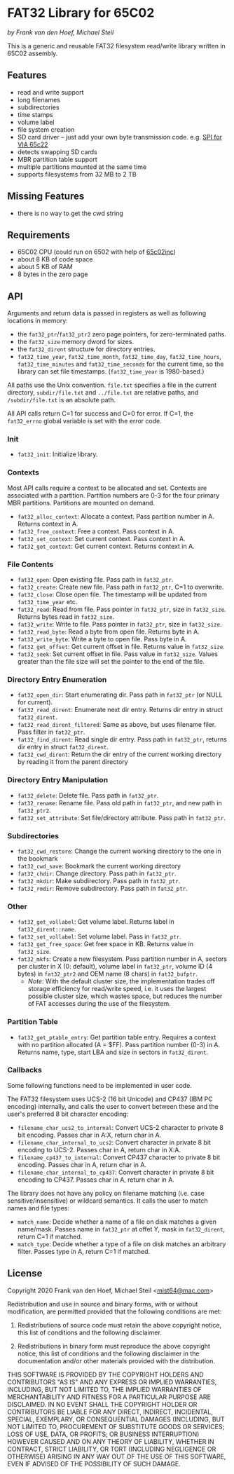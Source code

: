 # FAT32 Library for 65C02

*by Frank van den Hoef, Michael Steil*

This is a generic and reusable FAT32 filesystem read/write library written in 65C02 assembly.

## Features

* read and write support
* long filenames
* subdirectories
* time stamps
* volume label
* file system creation
* SD card driver – just add your own byte transmission code. e.g. [SPI for VIA 65c22](https://bitbucket.org/steckschwein/steckschwein-code/src/master/steckos/libsrc/spi/)
* detects swapping SD cards
* MBR partition table support
* multiple partitions mounted at the same time
* supports filesystems from 32 MB to 2 TB

## Missing Features

* there is no way to get the cwd string

## Requirements

* 65C02 CPU (could run on 6502 with help of [65c02inc](https://github.com/commanderx16/x16-rom/blob/68cec17c700bd9666dc49f801e0853af4e417ebf/cbdos/65c02.inc))
* about 8 KB of code space
* about 5 KB of RAM
* 8 bytes in the zero page

## API

Arguments and return data is passed in registers as well as following locations in memory:
* the `fat32_ptr`/`fat32_ptr2` zero page pointers, for zero-terminated paths.
* the `fat32_size` memory dword for sizes.
* the `fat32_dirent` structure for directory entries.
* `fat32_time_year`, `fat32_time_month`, `fat32_time_day`, `fat32_time_hours`, `fat32_time_minutes` and `fat32_time_seconds` for the current time, so the library can set file timestamps. (`fat32_time_year` is 1980-based.)

All paths use the Unix convention. `file.txt` specifies a file in the current directory, `subdir/file.txt` and `../file.txt` are relative paths, and `/subdir/file.txt` is an absolute path.

All API calls return C=1 for success and C=0 for error. If C=1, the `fat32_errno` global variable is set with the error code.

### Init

* `fat32_init`: Initialize library.

### Contexts

Most API calls require a context to be allocated and set. Contexts are associated with a partition. Partition numbers are 0-3 for the four primary MBR partitions. Partitions are mounted on demand.

* `fat32_alloc_context`: Allocate a context. Pass partition number in A. Returns context in A.
* `fat32_free_context`: Free a context. Pass context in A.
* `fat32_set_context`: Set current context. Pass context in A.
* `fat32_get_context`: Get current context. Returns context in A.

### File Contents

* `fat32_open`: Open existing file. Pass path in `fat32_ptr`.
* `fat32_create`: Create new file. Pass path in `fat32_ptr`, C=1 to overwrite.
* `fat32_close`: Close open file. The timestamp will be updated from `fat32_time_year` etc.
* `fat32_read`: Read from file. Pass pointer in `fat32_ptr`, size in `fat32_size`. Returns bytes read in `fat32_size`.
* `fat32_write`: Write to file. Pass pointer in `fat32_ptr`, size in `fat32_size`.
* `fat32_read_byte`: Read a byte from open file. Returns byte in A.
* `fat32_write_byte`: Write a byte to open file. Pass byte in A.
* `fat32_get_offset`: Get current offset in file. Returns value in `fat32_size`.
* `fat32_seek`: Set current offset in file. Pass value in `fat32_size`. Values greater than the file size will set the pointer to the end of the file.

### Directory Entry Enumeration

* `fat32_open_dir`: Start enumerating dir. Pass path in `fat32_ptr` (or NULL for current).
* `fat32_read_dirent`: Enumerate next dir entry. Returns dir entry in struct `fat32_dirent`.
* `fat32_read_dirent_filtered`: Same as above, but uses filename filer. Pass filter in `fat32_ptr`.
* `fat32_find_dirent`: Read single dir entry. Pass path in `fat32_ptr`, returns dir entry in struct `fat32_dirent`.
* `fat32_cwd_dirent`: Return the dir entry of the current working directory by reading it from the parent directory

### Directory Entry Manipulation

* `fat32_delete`: Delete file. Pass path in `fat32_ptr`.
* `fat32_rename`: Rename file. Pass old path in `fat32_ptr`, and new path in `fat32_ptr2`.
* `fat32_set_attribute`: Set file/directory attribute. Pass path in `fat32_ptr`.

### Subdirectories

* `fat32_cwd_restore`: Change the current working directory to the one in the bookmark
* `fat32_cwd_save`: Bookmark the current working directory
* `fat32_chdir`: Change directory. Pass path in `fat32_ptr`.
* `fat32_mkdir`: Make subdirectory. Pass path in `fat32_ptr`.
* `fat32_rmdir`: Remove subdirectory. Pass path in `fat32_ptr`.

### Other

* `fat32_get_vollabel`: Get volume label. Returns label in `fat32_dirent::name`.
* `fat32_set_vollabel`: Set volume label. Pass in `fat32_ptr`.
* `fat32_get_free_space`: Get free space in KB. Returns value in `fat32_size`.
* `fat32_mkfs`: Create a new filesystem. Pass partition number in A, sectors per cluster in X (0: default), volume label in `fat32_ptr`, volume ID (4 bytes) in `fat32_ptr2` and OEM name (8 chars) in `fat32_bufptr`.
	* *Note*: With the default cluster size, the implementation trades off storage efficiency for read/write speed, i.e. it uses the largest possible cluster size, which wastes space, but reduces the number of FAT accesses during the use of the filesystem.

### Partition Table

* `fat32_get_ptable_entry`: Get partition table entry. Requires a context with no partition allocated (A = $FF). Pass partition number (0-3) in A. Returns name, type, start LBA and size in sectors in `fat32_dirent`.

### Callbacks

Some following functions need to be implemented in user code.

The FAT32 filesystem uses UCS-2 (16 bit Unicode) and CP437 (IBM PC encoding) internally, and calls the user to convert between these and the user's preferred 8 bit character encoding:

* `filename_char_ucs2_to_internal`: Convert UCS-2 character to private 8 bit encoding. Passes char in A:X, return char in A.
* `filename_char_internal_to_ucs2`: Convert character in private 8 bit encoding to UCS-2. Passes char in A, return char in X:A.
* `filename_cp437_to_internal`: Convert CP437 character to private 8 bit encoding. Passes char in A, return char in A.
* `filename_char_internal_to_cp437`: Convert character in private 8 bit encoding to CP437. Passes char in A, return char in A.

The library does not have any policy on filename matching (i.e. case sensitive/insensitive) or wildcard semantics. It calls the user to match names and file types:

* `match_name`: Decide whether a name of a file on disk matches a given name/mask. Passes name in `fat32_ptr` at offet Y, mask in `fat32_dirent`, return C=1 if matched.
* `match_type`: Decide whether a type of a file on disk matches an arbitrary filter. Passes type in A, return C=1 if matched.

## License

Copyright 2020 Frank van den Hoef, Michael Steil <<mist64@mac.com>>

Redistribution and use in source and binary forms, with or without modification, are permitted provided that the following conditions are met:

1. Redistributions of source code must retain the above copyright notice, this list of conditions and the following disclaimer.

2. Redistributions in binary form must reproduce the above copyright notice, this list of conditions and the following disclaimer in the documentation and/or other materials provided with the distribution.

THIS SOFTWARE IS PROVIDED BY THE COPYRIGHT HOLDERS AND CONTRIBUTORS "AS IS" AND ANY EXPRESS OR IMPLIED WARRANTIES, INCLUDING, BUT NOT LIMITED TO, THE IMPLIED WARRANTIES OF MERCHANTABILITY AND FITNESS FOR A PARTICULAR PURPOSE ARE DISCLAIMED. IN NO EVENT SHALL THE COPYRIGHT HOLDER OR CONTRIBUTORS BE LIABLE FOR ANY DIRECT, INDIRECT, INCIDENTAL, SPECIAL, EXEMPLARY, OR CONSEQUENTIAL DAMAGES (INCLUDING, BUT NOT LIMITED TO, PROCUREMENT OF SUBSTITUTE GOODS OR SERVICES; LOSS OF USE, DATA, OR PROFITS; OR BUSINESS INTERRUPTION) HOWEVER CAUSED AND ON ANY THEORY OF LIABILITY, WHETHER IN CONTRACT, STRICT LIABILITY, OR TORT (INCLUDING NEGLIGENCE OR OTHERWISE) ARISING IN ANY WAY OUT OF THE USE OF THIS SOFTWARE, EVEN IF ADVISED OF THE POSSIBILITY OF SUCH DAMAGE.

